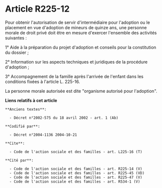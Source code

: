 # Article R225-12

Pour obtenir l'autorisation de servir d'intermédiaire pour l'adoption ou le placement en vue d'adoption de mineurs de quinze
ans, une personne morale de droit privé doit être en mesure d'exercer l'ensemble des activités suivantes :

1° Aide à la préparation du projet d'adoption et conseils pour la constitution du dossier ;

2° Information sur les aspects techniques et juridiques de la procédure d'adoption ;

3° Accompagnement de la famille après l'arrivée de l'enfant dans les conditions fixées à l'article L. 225-16.

La personne morale autorisée est dite "organisme autorisé pour l'adoption".

**Liens relatifs à cet article**

	**Anciens textes**:

	  - Décret n°2002-575 du 18 avril 2002 - art. 1 (Ab)

	**Codifié par**:

	  - Décret n°2004-1136 2004-10-21

	**Cite**:

	  - Code de l'action sociale et des familles - art. L225-16 (T)

	**Cité par**:

	  - Code de l'action sociale et des familles - art. R225-14 (V)
	  - Code de l'action sociale et des familles - art. R225-45 (VD)
	  - Code de l'action sociale et des familles - art. R225-47 (V)
	  - Code de l'action sociale et des familles - art. R534-1 (V)
